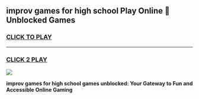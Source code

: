 
## improv games for high school Play Online 👋 Unblocked Games
<h3>
<a href="https://news.freeplayer.one?title=improv_games_for_high_school&ref=17GH">CLICK TO PLAY</a></h3>
<hr>

<h3>
<a href="https://news.freeplayer.one?title=improv_games_for_high_school&ref=17GH">CLICK 2 PLAY</a>
  
</h3>

<a href="https://news.freeplayer.one?title=improv_games_for_high_school&ref=17GH/"><img src="https://clearcache.store/games.png"></a>


**improv games for high school games unblocked: Your Gateway to Fun and Accessible Online Gaming**
